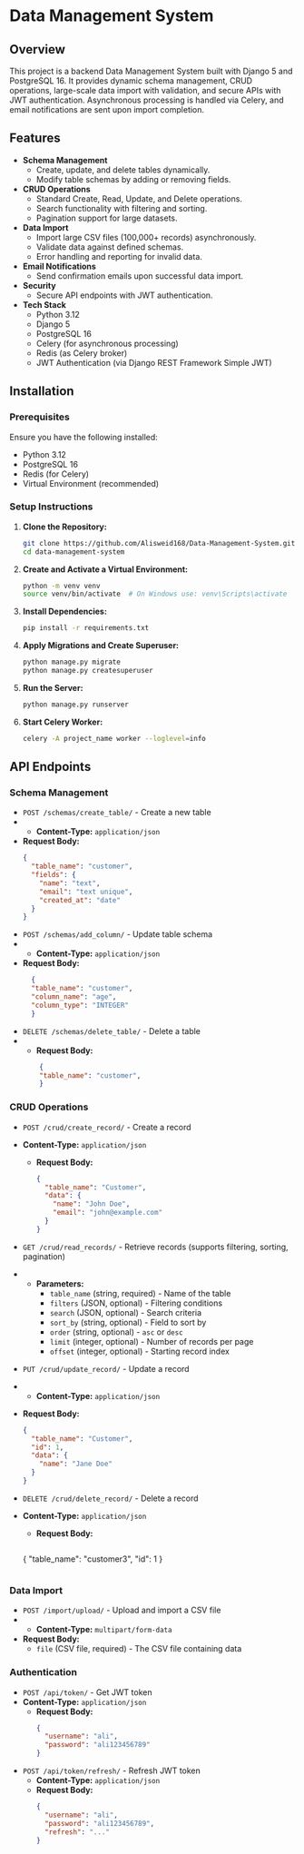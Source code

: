 # Data Management System

## Overview
This project is a backend Data Management System built with Django 5 and PostgreSQL 16. It provides dynamic schema management, CRUD operations, large-scale data import with validation, and secure APIs with JWT authentication. Asynchronous processing is handled via Celery, and email notifications are sent upon import completion.

## Features
- **Schema Management**
  - Create, update, and delete tables dynamically.
  - Modify table schemas by adding or removing fields.
- **CRUD Operations**
  - Standard Create, Read, Update, and Delete operations.
  - Search functionality with filtering and sorting.
  - Pagination support for large datasets.
- **Data Import**
  - Import large CSV files (100,000+ records) asynchronously.
  - Validate data against defined schemas.
  - Error handling and reporting for invalid data.
- **Email Notifications**
  - Send confirmation emails upon successful data import.
- **Security**
  - Secure API endpoints with JWT authentication.
- **Tech Stack**
  - Python 3.12
  - Django 5
  - PostgreSQL 16
  - Celery (for asynchronous processing)
  - Redis (as Celery broker)
  - JWT Authentication (via Django REST Framework Simple JWT)

## Installation

### Prerequisites
Ensure you have the following installed:
- Python 3.12
- PostgreSQL 16
- Redis (for Celery)
- Virtual Environment (recommended)

### Setup Instructions
1. **Clone the Repository:**
   ```sh
   git clone https://github.com/Alisweid168/Data-Management-System.git
   cd data-management-system
   ```
2. **Create and Activate a Virtual Environment:**
   ```sh
   python -m venv venv
   source venv/bin/activate  # On Windows use: venv\Scripts\activate
   ```
3. **Install Dependencies:**
   ```sh
   pip install -r requirements.txt
   ```

4. **Apply Migrations and Create Superuser:**
   ```sh
   python manage.py migrate
   python manage.py createsuperuser
   ```
5. **Run the Server:**
   ```sh
   python manage.py runserver
   ```
6. **Start Celery Worker:**
   ```sh
   celery -A project_name worker --loglevel=info
   ```

## API Endpoints

### Schema Management
- `POST /schemas/create_table/` - Create a new table
-   - **Content-Type:** `application/json`
  - **Request Body:**
    ```json
    {
      "table_name": "customer",
      "fields": {
        "name": "text",
        "email": "text unique",
        "created_at": "date"
      }
    }
    ```
- `POST /schemas/add_column/` - Update table schema
-   - **Content-Type:** `application/json`
  - **Request Body:**
    ```json
      {
      "table_name": "customer",
      "column_name": "age",
      "column_type": "INTEGER"
      }

    ```
- `DELETE /schemas/delete_table/` - Delete a table
- - **Request Body:**
  ```json
      {
      "table_name": "customer",
      }
    ```
### CRUD Operations
- `POST /crud/create_record/` - Create a record
- **Content-Type:** `application/json`
  - **Request Body:**
    ```json
    {
      "table_name": "Customer",
      "data": {
        "name": "John Doe",
        "email": "john@example.com"
      }
    }
    ```
- `GET /crud/read_records/` - Retrieve records (supports filtering, sorting, pagination)
- - **Parameters:**
    - `table_name` (string, required) - Name of the table
    - `filters` (JSON, optional) - Filtering conditions
    - `search` (JSON, optional) - Search criteria
    - `sort_by` (string, optional) - Field to sort by
    - `order` (string, optional) - `asc` or `desc`
    - `limit` (integer, optional) - Number of records per page
    - `offset` (integer, optional) - Starting record index
  
- `PUT /crud/update_record/` - Update a record
-   - **Content-Type:** `application/json`
  - **Request Body:**
    ```json
    {
      "table_name": "Customer",
      "id": 1,
      "data": {
        "name": "Jane Doe"
      }
    }
    ```
- `DELETE /crud/delete_record/` - Delete a record
- **Content-Type:** `application/json`
  - **Request Body:**
    ```json
   {
      "table_name": "customer3",
      "id": 1
   }
    ```

### Data Import
- `POST /import/upload/` - Upload and import a CSV file
-  - **Content-Type:** `multipart/form-data`
  - **Request Body:**
    - `file` (CSV file, required) - The CSV file containing data

### Authentication
- `POST /api/token/` - Get JWT token
- **Content-Type:** `application/json`
  - **Request Body:**
    ```json
    {
      "username": "ali",
      "password": "ali123456789"
    }
    ```
- `POST /api/token/refresh/` - Refresh JWT token
  - **Content-Type:** `application/json`
  - **Request Body:**
    ```json
    {
      "username": "ali",
      "password": "ali123456789",
      "refresh": "..."
    }
    ```
